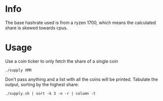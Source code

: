 # Info
The base hashrate used is from a ryzen 1700, which means the calculated share is skewed towards cpus.

# Usage
Use a coin ticker to only fetch the share of a single coin
```
./supply XMR
```
Don't pass anything and a list with all the coins will be printed.
Tabulate the output, sorting by the highest share:
```
./supply.sh | sort -k 3 -n -r | column -t
```
